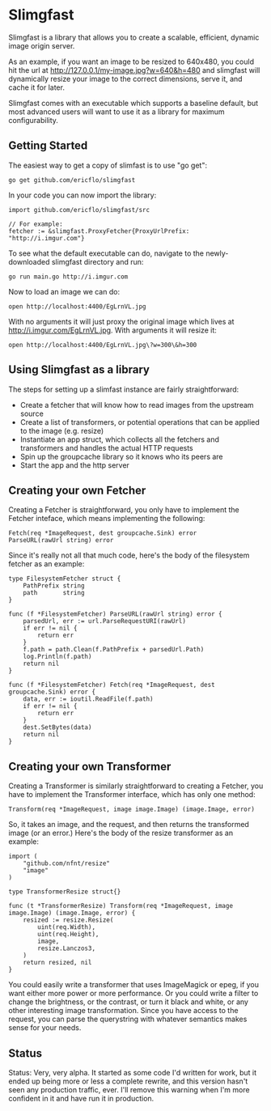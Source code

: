 # Slimgfast

Slimgfast is a library that allows you to create a scalable, efficient, dynamic
image origin server.

As an example, if you want an image to be resized to 640x480, you could hit the
url at http://127.0.0.1/my-image.jpg?w=640&h=480 and slimgfast will dynamically
resize your image to the correct dimensions, serve it, and cache it for later.

Slimgfast comes with an executable which supports a baseline default, but most
advanced users will want to use it as a library for maximum configurability.

## Getting Started

The easiest way to get a copy of slimfast is to use "go get":

    go get github.com/ericflo/slimgfast

In your code you can now import the library:

    import github.com/ericflo/slimgfast/src

    // For example:
    fetcher := &slimgfast.ProxyFetcher{ProxyUrlPrefix: "http://i.imgur.com"}

To see what the default executable can do, navigate to the newly-downloaded
slimgfast directory and run:

    go run main.go http://i.imgur.com

Now to load an image we can do:

    open http://localhost:4400/EgLrnVL.jpg

With no arguments it will just proxy the original image which lives at
http://i.imgur.com/EgLrnVL.jpg.  With arguments it will resize it:

    open http://localhost:4400/EgLrnVL.jpg\?w=300\&h=300

## Using Slimgfast as a library

The steps for setting up a slimfast instance are fairly straightforward:

* Create a fetcher that will know how to read images from the upstream source
* Create a list of transformers, or potential operations that can be applied to
  the image (e.g. resize)
* Instantiate an app struct, which collects all the fetchers and transformers
  and handles the actual HTTP requests
* Spin up the groupcache library so it knows who its peers are
* Start the app and the http server

## Creating your own Fetcher

Creating a Fetcher is straightforward, you only have to implement the Fetcher
inteface, which means implementing the following:

    Fetch(req *ImageRequest, dest groupcache.Sink) error
    ParseURL(rawUrl string) error

Since it's really not all that much code, here's the body of the filesystem
fetcher as an example:

    type FilesystemFetcher struct {
        PathPrefix string
        path       string
    }

    func (f *FilesystemFetcher) ParseURL(rawUrl string) error {
        parsedUrl, err := url.ParseRequestURI(rawUrl)
        if err != nil {
            return err
        }
        f.path = path.Clean(f.PathPrefix + parsedUrl.Path)
        log.Println(f.path)
        return nil
    }

    func (f *FilesystemFetcher) Fetch(req *ImageRequest, dest groupcache.Sink) error {
        data, err := ioutil.ReadFile(f.path)
        if err != nil {
            return err
        }
        dest.SetBytes(data)
        return nil
    }

## Creating your own Transformer

Creating a Transformer is similarly straightforward to creating a Fetcher,
you have to implement the Transformer interface, which has only one method:

    Transform(req *ImageRequest, image image.Image) (image.Image, error)

So, it takes an image, and the request, and then returns the transformed image
(or an error.)  Here's the body of the resize transformer as an example:

    import (
        "github.com/nfnt/resize"
        "image"
    )

    type TransformerResize struct{}

    func (t *TransformerResize) Transform(req *ImageRequest, image image.Image) (image.Image, error) {
        resized := resize.Resize(
            uint(req.Width),
            uint(req.Height),
            image,
            resize.Lanczos3,
        )
        return resized, nil
    }

You could easily write a transformer that uses ImageMagick or epeg, if you want
either more power or more performance.  Or you could write a filter to change
the brightness, or the contrast, or turn it black and white, or any other
interesting image transformation.  Since you have access to the request,
you can parse the querystring with whatever semantics makes sense for your
needs.

## Status

Status: Very, very alpha.  It started as some code I'd written for work, but
it ended up being more or less a complete rewrite, and this version hasn't seen
any production traffic, ever.  I'll remove this warning when I'm more confident
in it and have run it in production.